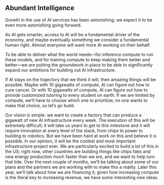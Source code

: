 Abundant Intelligence
---
Growth in the use of AI services has been astonishing; we expect it to be even more astonishing going forward.

As AI gets smarter, access to AI will be a fundamental driver of the economy, and maybe eventually something we consider a fundamental human right. Almost everyone will want more AI working on their behalf.

To be able to deliver what the world needs—for inference compute to run these models, and for training compute to keep making them better and better—we are putting the groundwork in place to be able to significantly expand our ambitions for building out AI infrastructure.

If AI stays on the trajectory that we think it will, then amazing things will be possible. Maybe with 10 gigawatts of compute, AI can figure out how to cure cancer. Or with 10 gigawatts of compute, AI can figure out how to provide customized tutoring to every student on earth. If we are limited by compute, we’ll have to choose which one to prioritize; no one wants to make that choice, so let’s go build.

Our vision is simple: we want to create a factory that can produce a gigawatt of new AI infrastructure every week. The execution of this will be extremely difficult; it will take us years to get to this milestone and it will require innovation at every level of the stack, from chips to power to building to robotics. But we have been hard at work on this and believe it is possible. In our opinion, it will be the coolest and most important infrastructure project ever. We are particularly excited to build a lot of this in the US; right now, other countries are building things like chips fabs and new energy production much faster than we are, and we want to help turn that tide.
Over the next couple of months, we’ll be talking about some of our plans and the partners we are working with to make this a reality. Later this year, we’ll talk about how we are financing it; given how increasing compute is the literal key to increasing revenue, we have some interesting new ideas.
